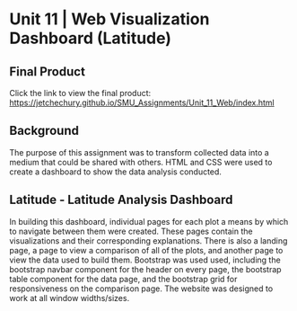 # Unit 11 | Web Visualization Dashboard (Latitude)

## Final Product
Click the link to view the final product: 
https://jetchechury.github.io/SMU_Assignments/Unit_11_Web/index.html 

## Background

The purpose of this assignment was to transform collected data into a medium that could be shared with others.  HTML and CSS were used to create a dashboard to show the data analysis conducted.

## Latitude - Latitude Analysis Dashboard

In building this dashboard, individual pages for each plot a means by which to navigate between them were created. These pages contain the visualizations and their corresponding explanations. There is also a landing page, a page to view a comparison of all of the plots, and another page to view the data used to build them.  Bootstrap was used used, including the bootstrap navbar component for the header on every page, the bootstrap table component for the data page, and the bootstrap grid for responsiveness on the comparison page.  The website was designed to work at all window widths/sizes.


